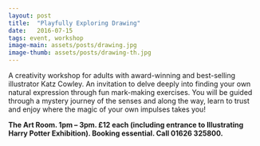 ```yaml
---
layout: post
title:  "Playfully Exploring Drawing"
date:   2016-07-15
tags: event, workshop
image-main: assets/posts/drawing.jpg
image-thumb: assets/posts/drawing-th.jpg
---
```


A creativity workshop for adults with award-winning and best-selling illustrator Katz Cowley. An invitation to delve deeply into finding your own natural expression through fun mark-making exercises. You will be guided through a mystery journey of the senses and along the way, learn to trust and enjoy where the magic of your own impulses takes you!

**The Art Room. 1pm – 3pm. £12 each (including entrance to Illustrating Harry Potter Exhibition). Booking essential. Call 01626 325800.**
